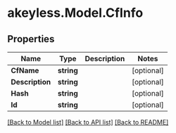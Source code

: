 # akeyless.Model.CfInfo

## Properties

Name | Type | Description | Notes
------------ | ------------- | ------------- | -------------
**CfName** | **string** |  | [optional] 
**Description** | **string** |  | [optional] 
**Hash** | **string** |  | [optional] 
**Id** | **string** |  | [optional] 

[[Back to Model list]](../README.md#documentation-for-models) [[Back to API list]](../README.md#documentation-for-api-endpoints) [[Back to README]](../README.md)

